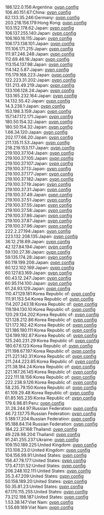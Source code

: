 186.122.0.156:Argentina: [ovpn config](vpn/186_122_0_156.ovpn)  
106.40.151.67:China: [ovpn config](vpn/106_40_151_67.ovpn)  
62.133.35.246:Germany: [ovpn config](vpn/62_133_35_246.ovpn)  
203.218.156.179:Hong Kong: [ovpn config](vpn/203_218_156_179.ovpn)  
103.152.178.62:Japan: [ovpn config](vpn/103_152_178_62.ovpn)  
106.137.255.140:Japan: [ovpn config](vpn/106_137_255_140.ovpn)  
106.160.16.115:Japan: [ovpn config](vpn/106_160_16_115.ovpn)  
106.173.138.101:Japan: [ovpn config](vpn/106_173_138_101.ovpn)  
111.106.171.215:Japan: [ovpn config](vpn/111_106_171_215.ovpn)  
111.97.246.248:Japan: [ovpn config](vpn/111_97_246_248.ovpn)  
112.69.46.16:Japan: [ovpn config](vpn/112_69_46_16.ovpn)  
113.154.137.98:Japan: [ovpn config](vpn/113_154_137_98.ovpn)  
114.142.5.87:Japan: [ovpn config](vpn/114_142_5_87.ovpn)  
115.179.168.223:Japan: [ovpn config](vpn/115_179_168_223.ovpn)  
122.223.31.202:Japan: [ovpn config](vpn/122_223_31_202.ovpn)  
131.213.49.219:Japan: [ovpn config](vpn/131_213_49_219.ovpn)  
133.106.128.24:Japan: [ovpn config](vpn/133_106_128_24.ovpn)  
133.165.232.164:Japan: [ovpn config](vpn/133_165_232_164.ovpn)  
14.132.55.42:Japan: [ovpn config](vpn/14_132_55_42.ovpn)  
14.3.236.1:Japan: [ovpn config](vpn/14_3_236_1.ovpn)  
153.198.3.159:Japan: [ovpn config](vpn/153_198_3_159.ovpn)  
157.147.172.171:Japan: [ovpn config](vpn/157_147_172_171.ovpn)  
180.50.154.32:Japan: [ovpn config](vpn/180_50_154_32.ovpn)  
180.50.154.32:Japan: [ovpn config](vpn/180_50_154_32.ovpn)  
1.66.34.120:Japan: [ovpn config](vpn/1_66_34_120.ovpn)  
202.177.66.20:Japan: [ovpn config](vpn/202_177_66_20.ovpn)  
211.135.11.53:Japan: [ovpn config](vpn/211_135_11_53.ovpn)  
218.219.153.117:Japan: [ovpn config](vpn/218_219_153_117.ovpn)  
219.100.37.104:Japan: [ovpn config](vpn/219_100_37_104.ovpn)  
219.100.37.105:Japan: [ovpn config](vpn/219_100_37_105.ovpn)  
219.100.37.107:Japan: [ovpn config](vpn/219_100_37_107.ovpn)  
219.100.37.13:Japan: [ovpn config](vpn/219_100_37_13.ovpn)  
219.100.37.177:Japan: [ovpn config](vpn/219_100_37_177.ovpn)  
219.100.37.182:Japan: [ovpn config](vpn/219_100_37_182.ovpn)  
219.100.37.19:Japan: [ovpn config](vpn/219_100_37_19.ovpn)  
219.100.37.31:Japan: [ovpn config](vpn/219_100_37_31.ovpn)  
219.100.37.49:Japan: [ovpn config](vpn/219_100_37_49.ovpn)  
219.100.37.51:Japan: [ovpn config](vpn/219_100_37_51.ovpn)  
219.100.37.55:Japan: [ovpn config](vpn/219_100_37_55.ovpn)  
219.100.37.58:Japan: [ovpn config](vpn/219_100_37_58.ovpn)  
219.100.37.86:Japan: [ovpn config](vpn/219_100_37_86.ovpn)  
219.100.37.87:Japan: [ovpn config](vpn/219_100_37_87.ovpn)  
219.100.37.96:Japan: [ovpn config](vpn/219_100_37_96.ovpn)  
222.2.27.194:Japan: [ovpn config](vpn/222_2_27_194.ovpn)  
223.132.208.135:Japan: [ovpn config](vpn/223_132_208_135.ovpn)  
36.12.218.69:Japan: [ovpn config](vpn/36_12_218_69.ovpn)  
42.127.84.194:Japan: [ovpn config](vpn/42_127_84_194.ovpn)  
59.130.27.36:Japan: [ovpn config](vpn/59_130_27_36.ovpn)  
59.135.174.28:Japan: [ovpn config](vpn/59_135_174_28.ovpn)  
60.119.199.206:Japan: [ovpn config](vpn/60_119_199_206.ovpn)  
60.122.102.169:Japan: [ovpn config](vpn/60_122_102_169.ovpn)  
60.127.63.169:Japan: [ovpn config](vpn/60_127_63_169.ovpn)  
60.43.12.247:Japan: [ovpn config](vpn/60_43_12_247.ovpn)  
60.95.114.100:Japan: [ovpn config](vpn/60_95_114_100.ovpn)  
61.24.93.129:Japan: [ovpn config](vpn/61_24_93_129.ovpn)  
110.47.129.181:Korea Republic of: [ovpn config](vpn/110_47_129_181.ovpn)  
111.91.153.54:Korea Republic of: [ovpn config](vpn/111_91_153_54.ovpn)  
114.207.243.18:Korea Republic of: [ovpn config](vpn/114_207_243_18.ovpn)  
119.194.130.10:Korea Republic of: [ovpn config](vpn/119_194_130_10.ovpn)  
120.29.134.202:Korea Republic of: [ovpn config](vpn/120_29_134_202.ovpn)  
121.128.212.86:Korea Republic of: [ovpn config](vpn/121_128_212_86.ovpn)  
121.172.162.42:Korea Republic of: [ovpn config](vpn/121_172_162_42.ovpn)  
121.186.190.111:Korea Republic of: [ovpn config](vpn/121_186_190_111.ovpn)  
124.199.192.87:Korea Republic of: [ovpn config](vpn/124_199_192_87.ovpn)  
125.240.231.29:Korea Republic of: [ovpn config](vpn/125_240_231_29.ovpn)  
180.67.6.123:Korea Republic of: [ovpn config](vpn/180_67_6_123.ovpn)  
211.198.67.197:Korea Republic of: [ovpn config](vpn/211_198_67_197.ovpn)  
211.221.142.31:Korea Republic of: [ovpn config](vpn/211_221_142_31.ovpn)  
211.244.223.85:Korea Republic of: [ovpn config](vpn/211_244_223_85.ovpn)  
211.38.184.24:Korea Republic of: [ovpn config](vpn/211_38_184_24.ovpn)  
221.167.26.145:Korea Republic of: [ovpn config](vpn/221_167_26_145.ovpn)  
222.111.18.156:Korea Republic of: [ovpn config](vpn/222_111_18_156.ovpn)  
222.238.9.126:Korea Republic of: [ovpn config](vpn/222_238_9_126.ovpn)  
58.235.79.150:Korea Republic of: [ovpn config](vpn/58_235_79_150.ovpn)  
61.109.29.48:Korea Republic of: [ovpn config](vpn/61_109_29_48.ovpn)  
61.85.165.235:Korea Republic of: [ovpn config](vpn/61_85_165_235.ovpn)  
179.6.98.81:Peru: [ovpn config](vpn/179_6_98_81.ovpn)  
31.28.244.97:Russian Federation: [ovpn config](vpn/31_28_244_97.ovpn)  
46.72.137.75:Russian Federation: [ovpn config](vpn/46_72_137_75.ovpn)  
5.189.17.204:Russian Federation: [ovpn config](vpn/5_189_17_204.ovpn)  
95.188.84.114:Russian Federation: [ovpn config](vpn/95_188_84_114.ovpn)  
184.22.37.168:Thailand: [ovpn config](vpn/184_22_37_168.ovpn)  
49.228.98.204:Thailand: [ovpn config](vpn/49_228_98_204.ovpn)  
91.241.255.237:Ukraine: [ovpn config](vpn/91_241_255_237.ovpn)  
109.150.189.225:United Kingdom: [ovpn config](vpn/109_150_189_225.ovpn)  
213.108.23.0:United Kingdom: [ovpn config](vpn/213_108_23_0.ovpn)  
104.156.99.91:United States: [ovpn config](vpn/104_156_99_91.ovpn)  
156.47.78.177:United States: [ovpn config](vpn/156_47_78_177.ovpn)  
173.47.131.52:United States: [ovpn config](vpn/173_47_131_52.ovpn)  
206.248.102.111:United States: [ovpn config](vpn/206_248_102_111.ovpn)  
35.3.47.209:United States: [ovpn config](vpn/35_3_47_209.ovpn)  
50.158.189.20:United States: [ovpn config](vpn/50_158_189_20.ovpn)  
50.35.81.23:United States: [ovpn config](vpn/50_35_81_23.ovpn)  
67.170.115.255:United States: [ovpn config](vpn/67_170_115_255.ovpn)  
73.212.198.187:United States: [ovpn config](vpn/73_212_198_187.ovpn)  
1.53.38.147:Viet Nam: [ovpn config](vpn/1_53_38_147.ovpn)  
1.55.69.169:Viet Nam: [ovpn config](vpn/1_55_69_169.ovpn)  
